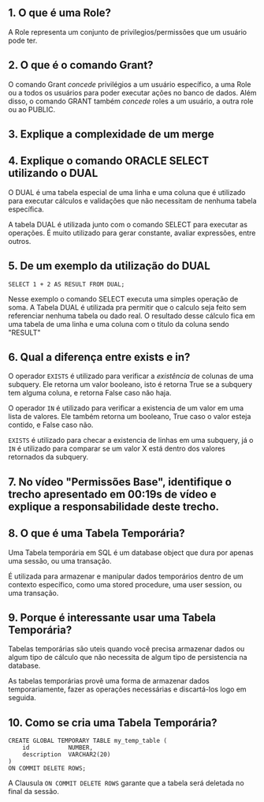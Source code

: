 ## 1. O que é uma Role?
    
A Role representa um conjunto de privilegios/permissões que um usuário pode ter.

## 2. O que é o comando Grant?
    
O comando Grant *concede* privilégios a um usuário específico, a uma Role ou a todos os usuários para poder executar ações no banco de dados. 
Além disso, o comando GRANT também *concede* roles a um usuário, a outra role ou ao PUBLIC.

## 3. Explique a complexidade de um merge


## 4. Explique o comando ORACLE SELECT utilizando o DUAL

O DUAL é uma tabela especial de uma linha e uma coluna que é utilizado para executar cálculos e validações que não necessitam de nenhuma tabela específica.

A tabela DUAL é utilizada junto com o comando SELECT para executar as operações. É muito utilizado para gerar constante, avaliar expressões, entre outros.

## 5. De um exemplo da utilização do DUAL

`SELECT 1 + 2 AS RESULT FROM DUAL;`

Nesse exemplo o comando SELECT executa uma simples operação de soma. A Tabela DUAL é utilizada pra permitir que o calculo seja feito sem referenciar nenhuma tabela ou dado real. O resultado desse cálculo fica em uma tabela de uma linha e uma coluna com o titulo da coluna sendo "RESULT"

## 6. Qual a diferença entre exists e in?

O operador `EXISTS` é utilizado para verificar a *existência* de colunas de uma subquery. Ele retorna um valor booleano, isto é
retorna True se a subquery tem alguma coluna, e retorna False caso não haja.

O operador `IN` é utilizado para verificar a existencia de um valor em uma lista de valores. Ele também retorna um booleano,
True caso o valor esteja contido, e False caso não.

`EXISTS` é utilizado para checar a existencia de linhas em uma subquery, já o `IN` é utilizado para comparar se um valor X está dentro dos valores retornados da subquery.

## 7. No vídeo "Permissões Base", identifique o trecho apresentado em 00:19s de vídeo e explique a responsabilidade deste trecho.

## 8. O que é uma Tabela Temporária?

Uma Tabela temporária em SQL é um database object que dura por apenas uma sessão, ou uma transação. 

É utilizada para armazenar e manipular dados temporários dentro de um contexto específico, como uma stored procedure, uma user session, ou uma transação.

## 9. Porque é interessante usar uma Tabela Temporária?

Tabelas temporárias são uteis quando você precisa armazenar dados ou algum tipo de cálculo que não necessita de algum tipo de persistencia na database.

As tabelas temporárias provê uma forma de armazenar dados temporariamente, fazer as operações necessárias e discartá-los logo em seguida.

## 10. Como se cria uma Tabela Temporária?

```
CREATE GLOBAL TEMPORARY TABLE my_temp_table (
    id           NUMBER,
    description  VARCHAR2(20)
)
ON COMMIT DELETE ROWS;
```
A Clausula ```ON COMMIT DELETE ROWS``` garante que a tabela será deletada no final da sessão.